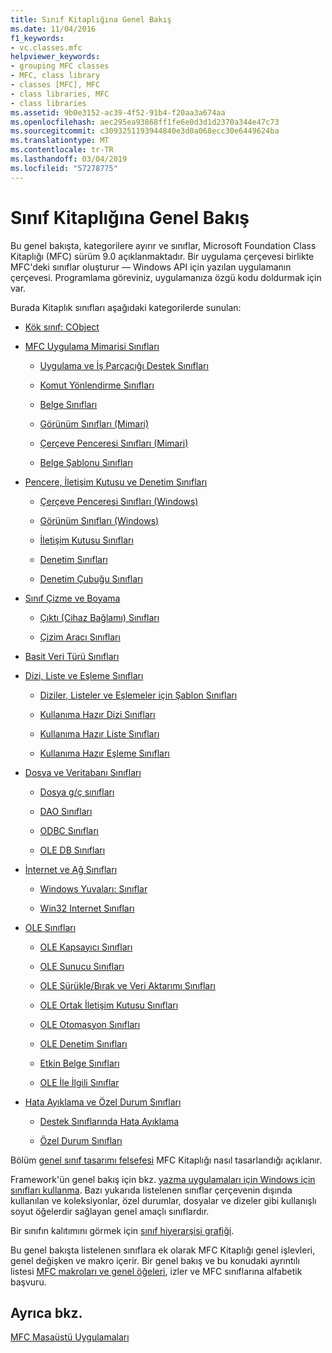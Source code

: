 ```yaml
---
title: Sınıf Kitaplığına Genel Bakış
ms.date: 11/04/2016
f1_keywords:
- vc.classes.mfc
helpviewer_keywords:
- grouping MFC classes
- MFC, class library
- classes [MFC], MFC
- class libraries, MFC
- class libraries
ms.assetid: 9b0e3152-ac39-4f52-91b4-f20aa3a674aa
ms.openlocfilehash: aec295ea93868ff1fe6e0d3d1d2370a344e47c73
ms.sourcegitcommit: c3093251193944840e3d0a068ecc30e6449624ba
ms.translationtype: MT
ms.contentlocale: tr-TR
ms.lasthandoff: 03/04/2019
ms.locfileid: "57278775"
---
```

# <a name="class-library-overview"></a>Sınıf Kitaplığına Genel Bakış

Bu genel bakışta, kategorilere ayırır ve sınıflar, Microsoft Foundation Class Kitaplığı (MFC) sürüm 9.0 açıklanmaktadır. Bir uygulama çerçevesi birlikte MFC'deki sınıflar oluşturur — Windows API için yazılan uygulamanın çerçevesi. Programlama göreviniz, uygulamanıza özgü kodu doldurmak için var.

Burada Kitaplık sınıfları aşağıdaki kategorilerde sunulan:

- [Kök sınıf: CObject](../mfc/root-class-cobject.md)

- [MFC Uygulama Mimarisi Sınıfları](../mfc/mfc-application-architecture-classes.md)

   - [Uygulama ve İş Parçacığı Destek Sınıfları](../mfc/application-and-thread-support-classes.md)

   - [Komut Yönlendirme Sınıfları](../mfc/command-routing-classes.md)

   - [Belge Sınıfları](../mfc/document-classes.md)

   - [Görünüm Sınıfları (Mimari)](../mfc/view-classes-architecture.md)

   - [Çerçeve Penceresi Sınıfları (Mimari)](../mfc/frame-window-classes-architecture.md)

   - [Belge Şablonu Sınıfları](../mfc/document-template-classes.md)

- [Pencere, İletişim Kutusu ve Denetim Sınıfları](../mfc/window-dialog-and-control-classes.md)

   - [Çerçeve Penceresi Sınıfları (Windows)](../mfc/frame-window-classes-windows.md)

   - [Görünüm Sınıfları (Windows)](../mfc/view-classes-windows.md)

   - [İletişim Kutusu Sınıfları](../mfc/dialog-box-classes.md)

   - [Denetim Sınıfları](../mfc/control-classes.md)

   - [Denetim Çubuğu Sınıfları](../mfc/control-bar-classes.md)

- [Sınıf Çizme ve Boyama](../mfc/drawing-and-printing-classes.md)

   - [Çıktı (Cihaz Bağlamı) Sınıfları](../mfc/output-device-context-classes.md)

   - [Çizim Aracı Sınıfları](../mfc/drawing-tool-classes.md)

- [Basit Veri Türü Sınıfları](../mfc/simple-data-type-classes.md)

- [Dizi, Liste ve Eşleme Sınıfları](../mfc/array-list-and-map-classes.md)

   - [Diziler, Listeler ve Eşlemeler için Şablon Sınıfları](../mfc/template-classes-for-arrays-lists-and-maps.md)

   - [Kullanıma Hazır Dizi Sınıfları](../mfc/ready-to-use-array-classes.md)

   - [Kullanıma Hazır Liste Sınıfları](../mfc/ready-to-use-list-classes.md)

   - [Kullanıma Hazır Eşleme Sınıfları](../mfc/ready-to-use-map-classes.md)

- [Dosya ve Veritabanı Sınıfları](../mfc/file-and-database-classes.md)

   - [Dosya g/ç sınıfları](../mfc/file-i-o-classes.md)

   - [DAO Sınıfları](../mfc/dao-classes.md)

   - [ODBC Sınıfları](../mfc/odbc-classes.md)

   - [OLE DB Sınıfları](../mfc/ole-db-classes.md)

- [İnternet ve Ağ Sınıfları](../mfc/internet-and-networking-classes.md)

   - [Windows Yuvaları: Sınıflar](../mfc/windows-sockets-classes.md)

   - [Win32 Internet Sınıfları](../mfc/win32-internet-classes.md)

- [OLE Sınıfları](../mfc/ole-classes.md)

   - [OLE Kapsayıcı Sınıfları](../mfc/ole-container-classes.md)

   - [OLE Sunucu Sınıfları](../mfc/ole-server-classes.md)

   - [OLE Sürükle/Bırak ve Veri Aktarımı Sınıfları](../mfc/ole-drag-and-drop-and-data-transfer-classes.md)

   - [OLE Ortak İletişim Kutusu Sınıfları](../mfc/ole-common-dialog-classes.md)

   - [OLE Otomasyon Sınıfları](../mfc/ole-automation-classes.md)

   - [OLE Denetim Sınıfları](../mfc/ole-control-classes.md)

   - [Etkin Belge Sınıfları](../mfc/active-document-classes.md)

   - [OLE İle İlgili Sınıflar](../mfc/ole-related-classes.md)

- [Hata Ayıklama ve Özel Durum Sınıfları](../mfc/debugging-and-exception-classes.md)

   - [Destek Sınıflarında Hata Ayıklama](../mfc/debugging-support-classes.md)

   - [Özel Durum Sınıfları](../mfc/exception-classes.md)

Bölüm [genel sınıf tasarımı felsefesi](../mfc/general-class-design-philosophy.md) MFC Kitaplığı nasıl tasarlandığı açıklanır.

Framework'ün genel bakış için bkz. [yazma uygulamaları için Windows için sınıfları kullanma](../mfc/using-the-classes-to-write-applications-for-windows.md). Bazı yukarıda listelenen sınıflar çerçevenin dışında kullanılan ve koleksiyonlar, özel durumlar, dosyalar ve dizeler gibi kullanışlı soyut öğelerdir sağlayan genel amaçlı sınıflardır.

Bir sınıfın kalıtımını görmek için [sınıf hiyerarşisi grafiği](../mfc/hierarchy-chart.md).

Bu genel bakışta listelenen sınıflara ek olarak MFC Kitaplığı genel işlevleri, genel değişken ve makro içerir. Bir genel bakış ve bu konudaki ayrıntılı listesi [MFC makroları ve genel öğeleri](../mfc/reference/mfc-macros-and-globals.md), izler ve MFC sınıflarına alfabetik başvuru.

## <a name="see-also"></a>Ayrıca bkz.

[MFC Masaüstü Uygulamaları](../mfc/mfc-desktop-applications.md)
